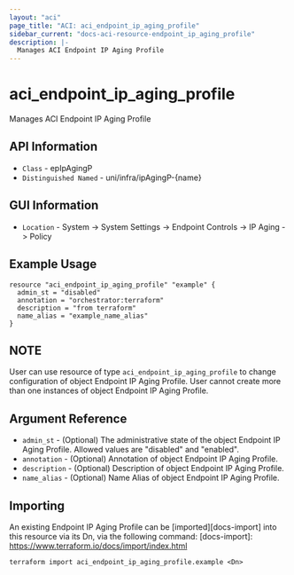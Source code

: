 ```yaml
---
layout: "aci"
page_title: "ACI: aci_endpoint_ip_aging_profile"
sidebar_current: "docs-aci-resource-endpoint_ip_aging_profile"
description: |-
  Manages ACI Endpoint IP Aging Profile
---
```


# aci_endpoint_ip_aging_profile #
Manages ACI Endpoint IP Aging Profile

## API Information ##
* `Class` - epIpAgingP
* `Distinguished Named` - uni/infra/ipAgingP-{name}

## GUI Information ##
* `Location` - System -> System Settings -> Endpoint Controls -> IP Aging -> Policy


## Example Usage ##

```hcl
resource "aci_endpoint_ip_aging_profile" "example" {
  admin_st = "disabled"
  annotation = "orchestrator:terraform"
  description = "from terraform"
  name_alias = "example_name_alias"
}
```

## NOTE ##
User can use resource of type `aci_endpoint_ip_aging_profile` to change configuration of object Endpoint IP Aging Profile. User cannot create more than one instances of object Endpoint IP Aging Profile.

## Argument Reference ##
* `admin_st` - (Optional) The administrative state of the object Endpoint IP Aging Profile. Allowed values are "disabled" and "enabled".
* `annotation` - (Optional) Annotation of object Endpoint IP Aging Profile.
* `description` - (Optional) Description of object Endpoint IP Aging Profile.
* `name_alias` - (Optional) Name Alias of object Endpoint IP Aging Profile.

## Importing ##
An existing Endpoint IP Aging Profile can be [imported][docs-import] into this resource via its Dn, via the following command:
[docs-import]: https://www.terraform.io/docs/import/index.html


```
terraform import aci_endpoint_ip_aging_profile.example <Dn>
```

